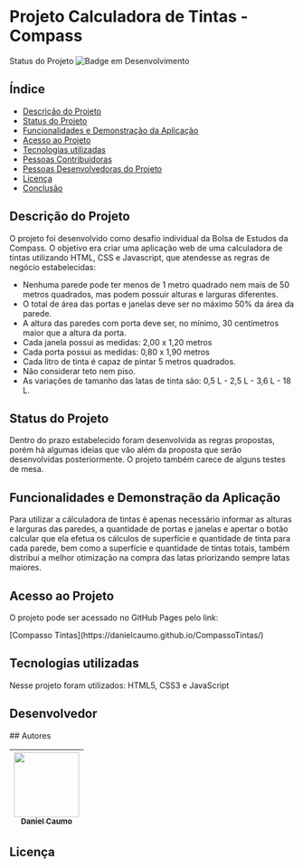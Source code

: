 # Projeto Calculadora de Tintas - Compass

Status do Projeto
![Badge em Desenvolvimento](http://img.shields.io/static/v1?label=STATUS&message=EM%20DESENVOLVIMENTO&color=GREEN&style=for-the-badge)


## Índice 
* [Descrição do Projeto](#descrição-do-projeto)
* [Status do Projeto](#status-do-Projeto)
* [Funcionalidades e Demonstração da Aplicação](#funcionalidades-e-demonstração-da-aplicação)
* [Acesso ao Projeto](#acesso-ao-projeto)
* [Tecnologias utilizadas](#tecnologias-utilizadas)
* [Pessoas Contribuidoras](#pessoas-contribuidoras)
* [Pessoas Desenvolvedoras do Projeto](#pessoas-desenvolvedoras)
* [Licença](#licença)
* [Conclusão](#conclusão)

<h2>Descrição do Projeto</h2>
<p>O projeto foi desenvolvido como desafio individual da Bolsa de Estudos da Compass. O objetivo era criar uma aplicação web de uma calculadora de tintas utilizando HTML, CSS e Javascript, que atendesse as regras de negócio estabelecidas:</p>

* Nenhuma parede pode ter menos de 1 metro quadrado nem mais de 50 metros quadrados, mas podem possuir alturas e larguras diferentes.
* O total de área das portas e janelas deve ser no máximo 50% da área da parede.
* A altura das paredes com porta deve ser, no mínimo, 30 centímetros maior que a altura da porta.
* Cada janela possui as medidas: 2,00 x 1,20 metros
* Cada porta possui as medidas: 0,80 x 1,90 metros
* Cada litro de tinta é capaz de pintar 5 metros quadrados.
* Não considerar teto nem piso.
* As variações de tamanho das latas de tinta são: 0,5 L - 2,5 L - 3,6 L - 18 L.

<h2>Status do Projeto</h2>
<p>Dentro do prazo estabelecido foram desenvolvida as regras propostas, porém há algumas ideias que vão além da proposta que serão desenvolvidas posteriormente. O projeto também carece de alguns testes de mesa.</p>

<h2>Funcionalidades e Demonstração da Aplicação</h2>
<p>Para utilizar a cálculadora de tintas é apenas necessário informar as alturas e larguras das paredes, a quantidade de portas e janelas e apertar o botão calcular que ela efetua os cálculos de superfície e quantidade de tinta para cada parede, bem como a superfície e quantidade de tintas totais, também distribui a melhor otimização na compra das latas priorizando sempre latas maiores.</p>

<h2>Acesso ao Projeto</h2>
<p>O projeto pode ser acessado no GitHub Pages pelo link:</p> [Compasso Tintas](https://danielcaumo.github.io/CompassoTintas/)

<h2>Tecnologias utilizadas</h2>
<p>Nesse projeto foram utilizados: HTML5, CSS3 e JavaScript

<h2>Desenvolvedor</h2>
## Autores

| [<img src="https://avatars.githubusercontent.com/u/102633625?v=4" width=115><br><sub>Daniel Caumo</sub>](https://github.com/camilafernanda) |
| :---: | 

<h2>Licença</h2>
<p></p>
